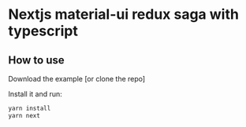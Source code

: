 # Nextjs material-ui redux saga with typescript

## How to use

Download the example [or clone the repo]

Install it and run:

```sh
yarn install
yarn next
```
